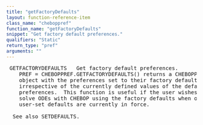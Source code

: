 ```yaml
---
title: "getFactoryDefaults"
layout: function-reference-item
class_name: "cheboppref"
function_name: "getFactoryDefaults"
snippet: "Get factory default preferences."
qualifiers: "Static"
return_type: "pref"
arguments: ""
---
```


<pre class="help-text"> GETFACTORYDEFAULTS   Get factory default preferences.
    PREF = CHEBOPPREF.GETFACTORYDEFAULTS() returns a CHEBOPPREF
    object with the preferences set to their factory defaults,
    irrespective of the currently defined values of the default
    preferences.  This function is useful if the user wishes to
    solve ODEs with CHEBOP using the factory defaults when other
    user-set defaults are currently in force.
 
  See also SETDEFAULTS.
</pre>